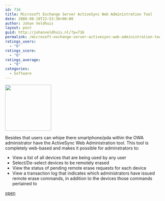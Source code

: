 ```yaml
---
id: 716
title: Microsoft Exchange Server ActiveSync Web Administration Tool
date: 2008-08-18T22:53:30+00:00
author: Johan Veldhuis
layout: post
guid: http://johanveldhuis.nl/?p=716
permalink: /microsoft-exchange-server-activesync-web-administration-tool/
ratings_users:
  - "0"
ratings_score:
  - "0"
ratings_average:
  - "0"
categories:
  - Software
---
```

<img class="alignnone size-thumbnail wp-image-715" title="ActiveSync Web Administration tool" src="https://i1.wp.com/johanveldhuis.nl/wp-content/uploads/2008/08/as_webmin-150x150.jpg?resize=150%2C150" alt="" width="150" height="150" srcset="https://i1.wp.com/johanveldhuis.nl/wp-content/uploads/2008/08/as_webmin.jpg?resize=150%2C150&ssl=1 150w, https://i2.wp.com/johanveldhuis.nl/wp-content/uploads//customers/johanveldhuis.nl/johanveldhuis.nl/httpd.www/wp-content/uploads/2008/08/as_webmin.jpg?zoom=2&resize=150%2C150&ssl=1 300w, https://i2.wp.com/johanveldhuis.nl/wp-content/uploads//customers/johanveldhuis.nl/johanveldhuis.nl/httpd.www/wp-content/uploads/2008/08/as_webmin.jpg?zoom=3&resize=150%2C150&ssl=1 450w" sizes="(max-width: 150px) 100vw, 150px" data-recalc-dims="1" />

Besides that users can whipe there smartphone/pda within the OWA administrator have the ActiveSync Web Administration tool. This tool is completely web-based and makes it possible for adminstrators to:

  * View a list of all devices that are being used by any user
  * Select/De-select devices to be remotely erased
  * View the status of pending remote erase requests for each device
  * View a transaction log that indicates which administrators have issued remote erase commands, in addition to the devices those commands pertained to

<a href="http://www.microsoft.com/downloads/details.aspx?FamilyID=e6851d23-d145-4dbf-a2cc-e0b4c6301453&DisplayLang=en" target="_blank">open</a>